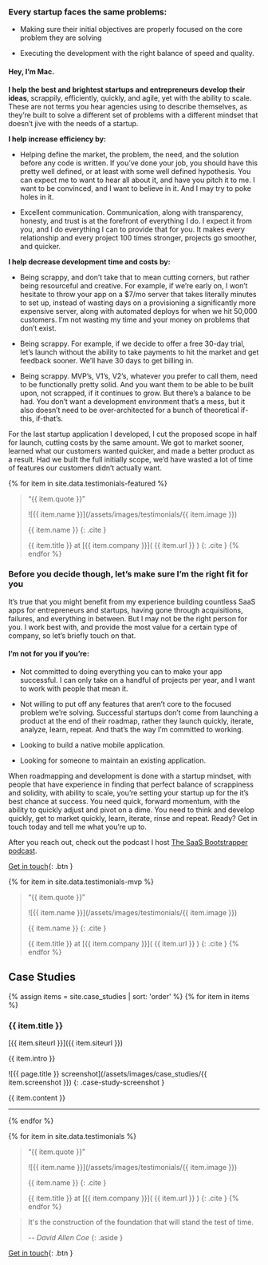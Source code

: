 
### Every startup faces the same problems:

  * Making sure their initial objectives are properly focused on the core problem they are solving
  
  * Executing the development with the right balance of speed and quality.

#### Hey, I’m Mac.

**I help the best and brightest startups and entrepreneurs develop their ideas**, scrappily, efficiently, quickly, and agile, yet with the ability to scale. These are not terms you hear agencies using to describe themselves, as they’re built to solve a different set of problems with a different mindset that doesn’t jive with the needs of a startup.

**I help increase efficiency by:**

  * Helping define the market, the problem, the need, and the solution before any code is written. If you’ve done your job, you should have this pretty well defined, or at least with some well defined hypothesis. You can expect me to want to hear all about it, and have you pitch it to me. I want to be convinced, and I want to believe in it. And I may try to poke holes in it.

  * Excellent communication. Communication, along with transparency, honesty, and trust is at the forefront of everything I do. I expect it from you, and I do everything I can to provide that for you. It makes every relationship and every project 100 times stronger, projects go smoother, and quicker.

**I help decrease development time and costs by:**

  * Being scrappy, and don’t take that to mean cutting corners, but rather being resourceful and creative. For example, if we’re early on, I won’t hesitate to throw your app on a $7/mo server that takes literally minutes to set up, instead of wasting days on a provisioning a significantly more expensive server, along with automated deploys for when we hit 50,000 customers. I’m not wasting my time and your money on problems that don’t exist.

  * Being scrappy. For example, if we decide to offer a free 30-day trial, let’s launch without the ability to take payments to hit the market and get feedback sooner. We’ll have 30 days to get billing in. 

  * Being scrappy. MVP’s, V1’s, V2’s, whatever you prefer to call them, need to be functionally pretty solid. And you want them to be able to be built upon, not scrapped, if it continues to grow. But there’s a balance to be had. You don’t want a development environment that’s a mess, but it also doesn’t need to be over-architected for a bunch of theoretical if-this, if-that’s.

<span>For the last startup application I developed, I cut the proposed scope in half for launch, cutting costs by the same amount. We got to market sooner, learned what our customers wanted quicker, and made a better product as a result. Had we built the full initially scope, we’d have wasted a lot of time of features our customers didn’t actually want.</span>

{% for item in site.data.testimonials-featured %}
> “{{ item.quote }}”
>
>![{{ item.name }}](/assets/images/testimonials/{{ item.image  }}) 
>
>{{ item.name }}
>{: .cite }
>
>{{ item.title }} at [{{ item.company }}]( {{ item.url }} )
>{: .cite }
{% endfor %}

### Before you decide though, let’s make sure I’m the right fit for you

It’s true that you might benefit from my experience building countless SaaS apps for entrepreneurs and startups, having gone through acquisitions, failures, and everything in between. But I may not be the right person for you. I work best with, and provide the most value for a certain type of company, so let’s briefly touch on that.

#### I’m not for you if you’re:

  * Not committed to doing everything you can to make your app successful. I can only take on a handful of projects per year, and I want to work with people that mean it. 

  * Not willing to put off any features that aren’t core to the focused problem we’re solving. Successful startups don’t come from launching a product at the end of their roadmap, rather they launch quickly, iterate, analyze, learn, repeat. And that’s the way I’m committed to working.
  
  * Looking to build a native mobile application.

  * Looking for someone to maintain an existing application.

When roadmapping and development is done with a startup mindset, with people that have experience in finding that perfect balance of scrappiness and solidity, with ability to scale, you’re setting your startup up for the it’s best chance at success. You need quick, forward momentum, with the ability to quickly adjust and pivot on a dime. You need to think and develop quickly, get to market quickly, learn, iterate, rinse and repeat. Ready? Get in touch today and tell me what you’re up to.

After you reach out, check out the podcast I host [The SaaS Bootstrapper podcast](http://thesaasbootstrapper.com/podcast/).

[Get in touch](mailto:mac.martine@gmail.com){: .btn } 

{% for item in site.data.testimonials-mvp %}
> “{{ item.quote }}”
>
>![{{ item.name }}](/assets/images/testimonials/{{ item.image  }}) 
>
>{{ item.name }}
>{: .cite }
>
>{{ item.title }} at [{{ item.company }}]( {{ item.url }} )
>{: .cite }
{% endfor %}



## Case Studies

<!--Here's a select sampling of recent projects:-->

{% assign items = site.case_studies | sort: 'order' %}
{% for item in items %}

<!--[![{{ page.title }} logo](/assets/images/case_studies/{{ item.logo }})]({{ item.url }}){: .a-plain }-->
<!--{: .case-study-logo }-->

### {{ item.title }}

[{{ item.siteurl }}]({{ item.siteurl }})

{{ item.intro }}

![{{ page.title }} screenshot](/assets/images/case_studies/{{ item.screenshot }})
{: .case-study-screenshot }

{{ item.content }}

<hr/>

{% endfor %}

{% for item in site.data.testimonials %}
> “{{ item.quote }}”
>
>![{{ item.name }}](/assets/images/testimonials/{{ item.image  }}) 
>
>{{ item.name }}
>{: .cite }
>
>{{ item.title }} at [{{ item.company }}]( {{ item.url }} )
>{: .cite }
{% endfor %}

<!--Quote-->

> It's the construction of the foundation that will stand the test of time. 
>
> *-- David Allen Coe*
{: .aside }


[Get in touch](mailto:mac.martine@gmail.com){: .btn } 

